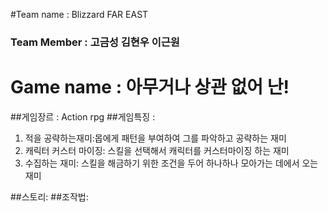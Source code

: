 #Team name : Blizzard FAR EAST
### Team Member : 고금성 김현우 이근원
# Game name : 아무거나 상관 없어 난!
##게임장르 : Action rpg
##게임특징 :
1. 적을 공략하는재미:몹에게 패턴을 부여하여 그를 파악하고 공략하는 재미
2. 캐릭터 커스터 마이징: 스킬을 선택해서 캐릭터를 커스터마이징 하는 재미
3. 수집하는 재미: 스킬을 해금하기 위한 조건을 두어 하나하나 모아가는 데에서 오는 재미

##스토리:
##조작법:
